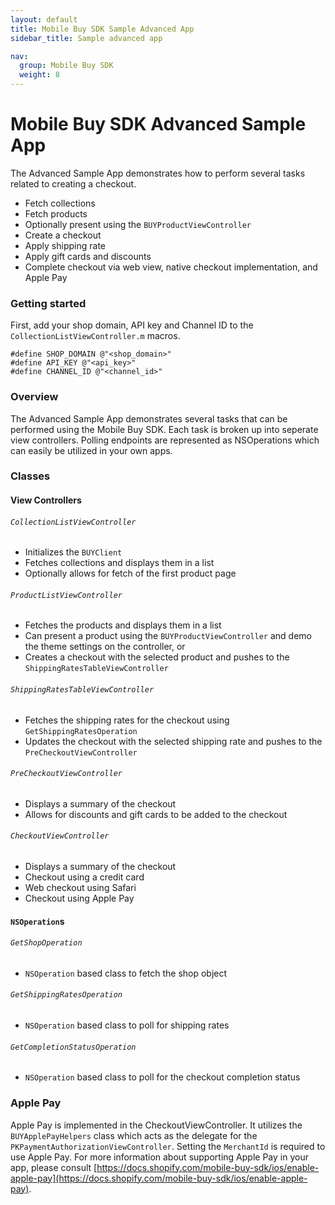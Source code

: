 ```yaml
---
layout: default
title: Mobile Buy SDK Sample Advanced App
sidebar_title: Sample advanced app

nav:
  group: Mobile Buy SDK
  weight: 8
---
```


# Mobile Buy SDK Advanced Sample App

The Advanced Sample App demonstrates how to perform several tasks related to creating a checkout.

- Fetch collections
- Fetch products
- Optionally present using the `BUYProductViewController`
- Create a checkout
- Apply shipping rate
- Apply gift cards and discounts
- Complete checkout via web view, native checkout implementation, and Apple Pay

### Getting started

First, add your shop domain, API key and Channel ID to the `CollectionListViewController.m` macros.

```objc
#define SHOP_DOMAIN @"<shop_domain>"
#define API_KEY @"<api_key>"
#define CHANNEL_ID @"<channel_id>"
```


### Overview

The Advanced Sample App demonstrates several tasks that can be performed using the Mobile Buy SDK.  Each task is broken up into seperate view controllers. Polling endpoints are represented as NSOperations which can easily be utilized in your own apps.

### Classes
#### View Controllers

###### `CollectionListViewController`
* Initializes the `BUYClient`
* Fetches collections and displays them in a list
* Optionally allows for fetch of the first product page

###### `ProductListViewController`
* Fetches the products and displays them in a list
* Can present a product using the `BUYProductViewController` and demo the theme settings on the controller, or
* Creates a checkout with the selected product and pushes to the `ShippingRatesTableViewController`

###### `ShippingRatesTableViewController`
* Fetches the shipping rates for the checkout using `GetShippingRatesOperation`
* Updates the checkout with the selected shipping rate and pushes to the `PreCheckoutViewController`

###### `PreCheckoutViewController`
* Displays a summary of the checkout
* Allows for discounts and gift cards to be added to the checkout

###### `CheckoutViewController`
* Displays a summary of the checkout
* Checkout using a credit card
* Web checkout using Safari
* Checkout using Apple Pay

#### `NSOperation`s

###### `GetShopOperation`
* `NSOperation` based class to fetch the shop object

###### `GetShippingRatesOperation`
* `NSOperation` based class to poll for shipping rates

###### `GetCompletionStatusOperation`
* `NSOperation` based class to poll for the checkout completion status

### Apple Pay

Apple Pay is implemented in the CheckoutViewController.  It utilizes the `BUYApplePayHelpers` class which acts as the delegate for the `PKPaymentAuthorizationViewController`.  Setting the `MerchantId` is required to use Apple Pay.  For more information about supporting Apple Pay in your app, please consult [https://docs.shopify.com/mobile-buy-sdk/ios/enable-apple-pay](https://docs.shopify.com/mobile-buy-sdk/ios/enable-apple-pay).
